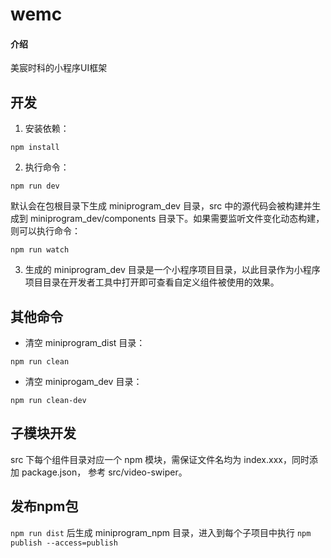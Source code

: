 # wemc

#### 介绍
美宸时科的小程序UI框架


## 开发

1. 安装依赖：

```
npm install
```

2. 执行命令：

```
npm run dev
```

默认会在包根目录下生成 miniprogram\_dev 目录，src 中的源代码会被构建并生成到 miniprogram\_dev/components 目录下。如果需要监听文件变化动态构建，则可以执行命令：

```
npm run watch
```

3. 生成的 miniprogram\_dev 目录是一个小程序项目目录，以此目录作为小程序项目目录在开发者工具中打开即可查看自定义组件被使用的效果。

## 其他命令

* 清空 miniprogram_dist 目录：

```
npm run clean
```

* 清空 miniprogam_dev 目录：

```
npm run clean-dev
```
## 子模块开发

src 下每个组件目录对应一个 npm 模块，需保证文件名均为 index.xxx，同时添加 package.json， 参考 src/video-swiper。

## 发布npm包

`npm run dist` 后生成 miniprogram_npm 目录，进入到每个子项目中执行 `npm publish --access=publish`


